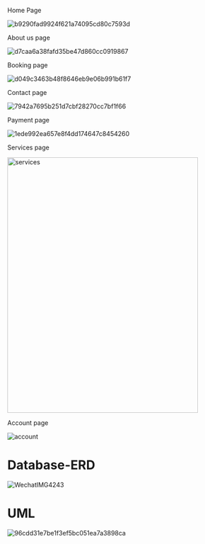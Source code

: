 
Home Page

![b9290fad9924f621a74095cd80c7593d](https://github.com/user-attachments/assets/f262def6-6279-4938-95ea-b3834ebdda34)

About us page

![d7caa6a38fafd35be47d860cc0919867](https://github.com/user-attachments/assets/22834727-2cfa-4d90-be2a-2932cdedbd4b)

Booking page

![d049c3463b48f8646eb9e06b991b61f7](https://github.com/user-attachments/assets/c8f8d156-c4b9-4d7c-bd2a-0c46242e0cee)

Contact page

![7942a7695b251d7cbf28270cc7bf1f66](https://github.com/user-attachments/assets/f3af5aa2-b6ca-4de5-9e54-802bbf1390ff)

Payment page

![1ede992ea657e8f4dd174647c8454260](https://github.com/user-attachments/assets/bb403a1e-cb92-4887-9f3e-f21968eb1087)

Services page

<img width="431" height="577" alt="services" src="https://github.com/user-attachments/assets/b37c8572-0d14-437b-ab10-e7987b498d39" />


Account page

![account](https://github.com/user-attachments/assets/e6c42713-11e5-4d3b-a96b-2e8482c22d85)


# Database-ERD


![WechatIMG4243](https://github.com/user-attachments/assets/e479d2c2-2691-465c-8675-453901704e0a)



# UML

![96cdd31e7be1f3ef5bc051ea7a3898ca](https://github.com/user-attachments/assets/323cf2dc-7516-4702-aadf-8931741a775e)

